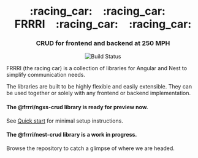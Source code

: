 <h1 align="center">
    :racing_car: :racing_car: FRRRI :racing_car: :racing_car:
</h1>

<h3 align="center">
  CRUD for frontend and backend at 250 MPH
</h3>

<p align="center">
    <img src="https://travis-ci.com/bitflut/frrri.svg?branch=master" title="Build Status">
</p>

FRRRI (the racing car) is a collection of libraries for Angular and Nest to simplify communication needs.

The libraries are built to be highly flexible and easily extensible. They can be used together or solely with any frontend or backend implementation.

#### The @frrri/ngxs-crud library is ready for preview now.

See [Quick start](https://bitflut.gitbook.io/frrri/) for minimal setup instructions.

#### The @frrri/nest-crud library is a work in progress.

Browse the repository to catch a glimpse of where we are headed.
